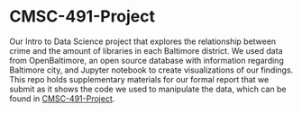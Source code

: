 # CMSC-491-Project
Our Intro to Data Science project that explores the relationship between crime and the amount of libraries in each Baltimore district. We used data from OpenBaltimore, an open source database with information regarding Baltimore city, and Jupyter notebook to create visualizations of our findings. This repo holds supplementary materials for our formal report that we submit as it shows the code we used to manipulate the data, which can be found in [CMSC-491-Project](./CMSC-491-Project).
